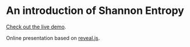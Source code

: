 # An introduction of Shannon Entropy
[Check out the live demo](https://ustcllh.github.io/ShannonEntropy/).

Online presentation based on [reveal.js](https://github.com/hakimel/reveal.js).
